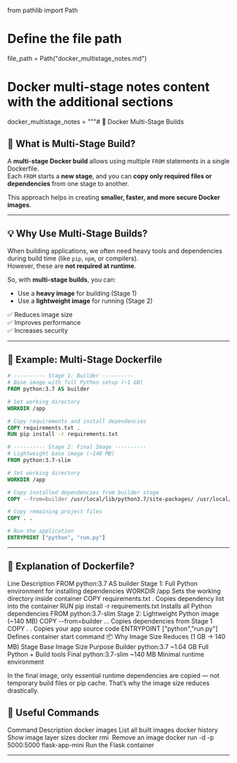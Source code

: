
from pathlib import Path

# Define the file path
file_path = Path("docker_multistage_notes.md")

# Docker multi-stage notes content with the additional sections
docker_multistage_notes = """# 🐳 Docker Multi-Stage Builds

## 📘 What is Multi-Stage Build?
A **multi-stage Docker build** allows using multiple `FROM` statements in a single Dockerfile.  
Each `FROM` starts a **new stage**, and you can **copy only required files or dependencies** from one stage to another.

This approach helps in creating **smaller, faster, and more secure Docker images**.

---

## 💡 Why Use Multi-Stage Builds?
When building applications, we often need heavy tools and dependencies during build time (like `pip`, `npm`, or compilers).  
However, these are **not required at runtime**.  

So, with **multi-stage builds**, you can:
- Use a **heavy image** for building (Stage 1)
- Use a **lightweight image** for running (Stage 2)

✅ Reduces image size  
✅ Improves performance  
✅ Increases security  

---

## 🧱 Example: Multi-Stage Dockerfile

```dockerfile
# ---------- Stage 1: Builder ----------
# Base image with full Python setup (~1 GB)
FROM python:3.7 AS builder

# Set working directory
WORKDIR /app

# Copy requirements and install dependencies
COPY requirements.txt .
RUN pip install -r requirements.txt

# ---------- Stage 2: Final Image ----------
# Lightweight base image (~140 MB)
FROM python:3.7-slim

# Set working directory
WORKDIR /app

# Copy installed dependencies from builder stage
COPY --from=builder /usr/local/lib/python3.7/site-packages/ /usr/local/lib/python3.7/site-packages/

# Copy remaining project files
COPY . .

# Run the application
ENTRYPOINT ["python", "run.py"]

```
---

## 🧠 Explanation of Dockerfile?

Line	Description
FROM python:3.7 AS builder	Stage 1: Full Python environment for installing dependencies
WORKDIR /app	Sets the working directory inside container
COPY requirements.txt .	Copies dependency list into the container
RUN pip install -r requirements.txt	Installs all Python dependencies
FROM python:3.7-slim	Stage 2: Lightweight Python image (~140 MB)
COPY --from=builder ...	Copies dependencies from Stage 1
COPY . .	Copies your app source code
ENTRYPOINT ["python","run.py"]	Defines container start command
📦 Why Image Size Reduces (1 GB → 140 MB)
Stage	Base Image	Size	Purpose
Builder	python:3.7	~1.04 GB	Full Python + Build tools
Final	python:3.7-slim	~140 MB	Minimal runtime environment

In the final image, only essential runtime dependencies are copied — not temporary build files or pip cache.
That’s why the image size reduces drastically.

## 🧰 Useful Commands
Command	Description
docker images	List all built images
docker history <image>	Show image layer sizes
docker rmi <image>	Remove an image
docker run -d -p 5000:5000 flask-app-mini	Run the Flask container

---
